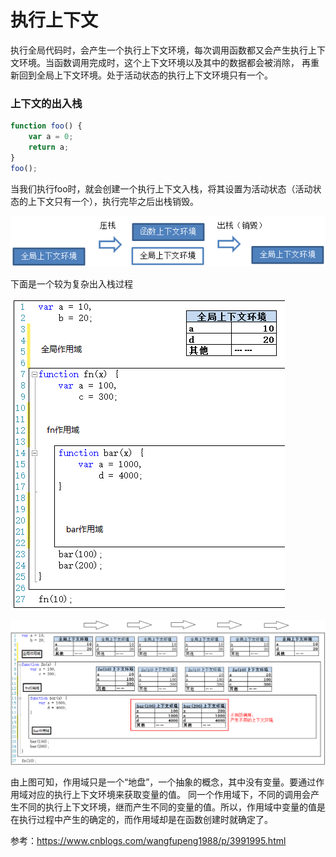 # 执行上下文

执行全局代码时，会产生一个执行上下文环境，每次调用函数都又会产生执行上下文环境。当函数调用完成时，这个上下文环境以及其中的数据都会被消除，
再重新回到全局上下文环境。处于活动状态的执行上下文环境只有一个。

### 上下文的出入栈

```javascript
function foo() {
    var a = 0;
    return a;
}
foo();
```
当我们执行foo时，就会创建一个执行上下文入栈，将其设置为活动状态（活动状态的上下文只有一个），执行完毕之后出栈销毁。

![](imgs/1534685811(1).jpg)

下面是一个较为复杂出入栈过程

![](imgs/1534686011(1).jpg)

![](imgs/1534685937(1).jpg)

由上图可知，作用域只是一个“地盘”，一个抽象的概念，其中没有变量。要通过作用域对应的执行上下文环境来获取变量的值。
同一个作用域下，不同的调用会产生不同的执行上下文环境，继而产生不同的变量的值。所以，作用域中变量的值是在执行过程中产生的确定的，而作用域却是在函数创建时就确定了。



参考：https://www.cnblogs.com/wangfupeng1988/p/3991995.html

